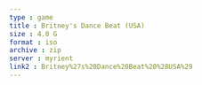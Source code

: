 ```yaml
---
type : game
title : Britney's Dance Beat (USA)
size : 4.0 G
format : iso
archive : zip
server : myrient
link2 : Britney%27s%20Dance%20Beat%20%28USA%29
---
```

